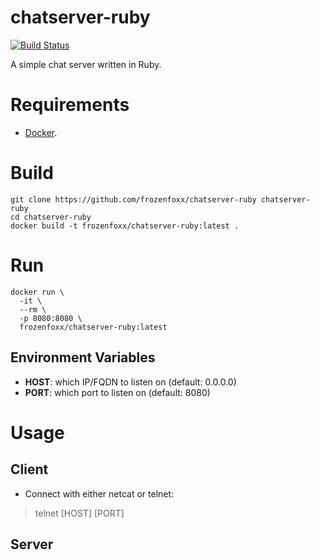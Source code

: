 # chatserver-ruby

[![Build Status](https://cloud.drone.io/api/badges/frozenfoxx/chatserver-ruby/status.svg?ref=refs/heads/main)](https://cloud.drone.io/frozenfoxx/chatserver-ruby)

A simple chat server written in Ruby.

# Requirements


* [Docker](https://www.docker.io/).

# Build

```
git clone https://github.com/frozenfoxx/chatserver-ruby chatserver-ruby
cd chatserver-ruby
docker build -t frozenfoxx/chatserver-ruby:latest .
```

# Run

```
docker run \
  -it \
  --rm \
  -p 8080:8080 \
  frozenfoxx/chatserver-ruby:latest
```

## Environment Variables

* **HOST**: which IP/FQDN to listen on (default: 0.0.0.0)
* **PORT**: which port to listen on (default: 8080)

# Usage

## Client

* Connect with either netcat or telnet:

> telnet [HOST] [PORT]

## Server

